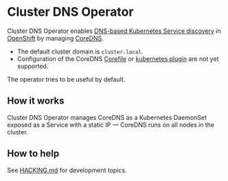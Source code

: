 # Cluster DNS Operator

Cluster DNS Operator enables [DNS-based Kubernetes Service discovery](https://kubernetes.io/docs/concepts/services-networking/service/#dns) in [OpenShift](https://openshift.io) by managing [CoreDNS](https://coredns.io).

* The default cluster domain is `cluster.local`.
* Configuration of the CoreDNS [Corefile](https://coredns.io/manual/toc/#configuration) or [kubernetes plugin](https://coredns.io/plugins/kubernetes/) are not yet supported.

The operator tries to be useful by default.

## How it works

Cluster DNS Operator manages CoreDNS as a Kubernetes DaemonSet exposed as a Service with a static IP — CoreDNS runs on all nodes in the cluster.

## How to help

See [HACKING.md](HACKING.md) for development topics.
